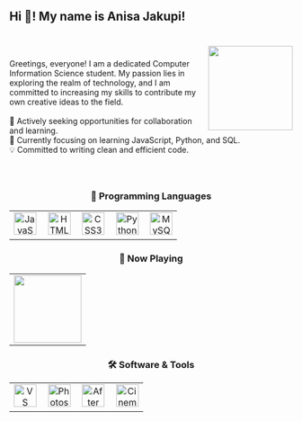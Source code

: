 <h2 align="left">Hi 👋! My name is Anisa Jakupi!</h2>

###

<br clear="both">

<img align="right" height="150" src="https://i.pinimg.com/564x/a6/dd/50/a6dd501a5fee04cd8e23e91e71f641f2.jpg"  />

###

<p align="left">Greetings, everyone! I am a dedicated Computer Information Science student. My passion lies in exploring the realm of technology, and I am committed to increasing my skills to contribute my own creative ideas to the field.<br><br>🚀 Actively seeking opportunities for collaboration and learning.<br>🌱 Currently focusing on learning JavaScript, Python, and SQL.<br>💡 Committed to writing clean and efficient code.<br>

###

<br clear="both">

<div align="center">
  <h3>🚀 Programming Languages</h3>
  <table>
    <tr>
      <td align="center">
        <img src="https://cdn.jsdelivr.net/gh/devicons/devicon/icons/javascript/javascript-original.svg" height="40" alt="JavaScript logo" />
        <img width="12" />
        <img src="https://cdn.jsdelivr.net/gh/devicons/devicon/icons/html5/html5-original.svg" height="40" alt="HTML5 logo" />
        <img width="12" />
        <img src="https://cdn.jsdelivr.net/gh/devicons/devicon/icons/css3/css3-original.svg" height="40" alt="CSS3 logo" />
        <img width="12" />
        <img src="https://cdn.jsdelivr.net/gh/devicons/devicon/icons/python/python-original.svg" height="40" alt="Python logo" />
        <img width="12" />
        <img src="https://cdn.jsdelivr.net/gh/devicons/devicon/icons/mysql/mysql-original.svg" height="40" alt="MySQL logo" />
      </td>
    </tr>
  </table>

  <h3>🎵 Now Playing</h3>
  <table>
    <tr>
      <td align="center">
        <a href="https://github.com/kittinan/spotify-github-profile">
          <img src="https://spotify-github-profile.kittinanx.com/api/view?uid=redboom143&cover_image=true&theme=natemoo-re&show_offline=true&background_color=6600ff&interchange=true&bar_color=c800ff&bar_color_cover=false" height="120" />
        </a>
      </td>
    </tr>
  </table>

  <h3>🛠️ Software & Tools</h3>
  <table>
    <tr>
      <td align="center">
        <img src="https://cdn.jsdelivr.net/gh/devicons/devicon/icons/vscode/vscode-original.svg" height="40" alt="VS Code logo" />
        <img width="12" />
        <img src="https://upload.wikimedia.org/wikipedia/commons/a/af/Adobe_Photoshop_CC_icon.svg" height="40" alt="Photoshop logo" />
        <img width="12" />
        <img src="https://upload.wikimedia.org/wikipedia/commons/4/40/Adobe_After_Effects_CC_icon.svg" height="40" alt="After Effects logo" />
        <img width="12" />
        <img src="https://upload.wikimedia.org/wikipedia/commons/6/64/MAXON_Cinema_4D_Logo.svg" height="40" alt="Cinema 4D logo" />
      </td>
    </tr>
  </table>
</div>
